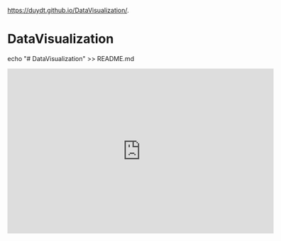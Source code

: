 https://duydt.github.io/DataVisualization/.
# DataVisualization
echo "# DataVisualization" >> README.md
<iframe width="600" height="371" seamless frameborder="0" scrolling="no" src="https://docs.google.com/spreadsheets/d/1EZj-KiSQyjWLp4Sx7n68bfVo0xwwodfdxO0hq9H62eE/pubchart?oid=563412886&amp;format=interactive"></iframe>
